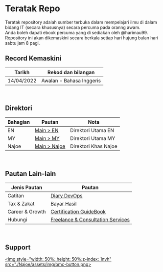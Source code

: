 # Teratak Repo

Teratak repository adalah sumber terbuka dalam mempelajari ilmu di dalam bidang IT (secara khususnya) secara percuma pada oranng awam. <br/>
Anda boleh dapati ebook percuma yang di sediakan oleh @harimau99. <br/>
Repository ini akan dikemaskini secara berkala setiap hari hujung bulan hari sabtu jam 8 pagi.
<br/>


## Record Kemaskini

|       Tarikh          |       Rekod dan bilangan      |
|-----------------------|-------------------------------|
|     14/04/2022        | Awalan - Bahasa Inggeris      |

<br />


## Direktori

|       Bahagian        |                               Pautan                                          |               Nota            |
|-----------------------|-------------------------------------------------------------------------------|-------------------------------|
|       EN              |[Main > EN](https://github.com/harimau99/teratak-repo/tree/main/EN)            |       Direktori Utama EN      |
|       MY              |[Main > MY](https://github.com/harimau99/teratak-repo/tree/main/MY)            |       Direktori Utama MY      |
|       Najoe           |[Main > Najoe](https://github.com/harimau99/teratak-repo/tree/main/Najoe)      |       Direktori Khas Najoe    |

<br />

## Pautan Lain-lain

|     Jenis Pautan      |          Pautan               |
|-----------------------|-------------------------------|
|    Catitan            |[Diary DevOps](https://github.com/harimau99/DevOps-Diary)|
|   Tax & Zakat         |[Bayar Hasil](https://github.com/harimau99/BayarHasil)|
|  Career & Growth      |[Certification GuideBook](https://github.com/harimau99/Certification-Guidebook)|
|  Hubungi              |[Freelance & Consultation Services](https://bit.ly/book-najoe)|

<br />

## Support

<a href="buymeacoffee.com/jojaafar"><img style="width: 50%; height: 50%;z-index: 1nvh" src="./Najoe/assets/img/bmc-button.png> </a>
